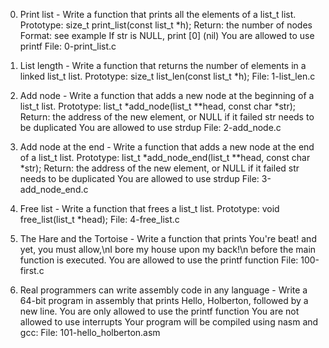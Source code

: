 0. Print list - Write a function that prints all the elements of a list_t list.
Prototype: size_t print_list(const list_t *h);
Return: the number of nodes
Format: see example
If str is NULL, print [0] (nil)
You are allowed to use printf
File: 0-print_list.c

1. List length - Write a function that returns the number of elements in a linked list_t list.
Prototype: size_t list_len(const list_t *h);
File: 1-list_len.c

2. Add node - Write a function that adds a new node at the beginning of a list_t list.
Prototype: list_t *add_node(list_t **head, const char *str);
Return: the address of the new element, or NULL if it failed
str needs to be duplicated
You are allowed to use strdup
File: 2-add_node.c

3. Add node at the end - Write a function that adds a new node at the end of a list_t list.
Prototype: list_t *add_node_end(list_t **head, const char *str);
Return: the address of the new element, or NULL if it failed
str needs to be duplicated
You are allowed to use strdup
File: 3-add_node_end.c

4. Free list - Write a function that frees a list_t list.
Prototype: void free_list(list_t *head);
File: 4-free_list.c

5. The Hare and the Tortoise - Write a function that prints You're beat! and yet, you must allow,\nI bore my house upon my back!\n before the main function is executed.
You are allowed to use the printf function
File: 100-first.c

6. Real programmers can write assembly code in any language - Write a 64-bit program in assembly that prints Hello, Holberton, followed by a new line.
You are only allowed to use the printf function
You are not allowed to use interrupts
Your program will be compiled using nasm and gcc:
File: 101-hello_holberton.asm
